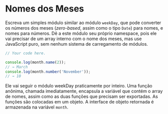 # Nomes dos Meses

Escreva um simples módulo similar ao módulo `weekDay`, que pode converter os números dos meses (_zero-based_, assim como o tipo `Date`) para nomes, e nomes para números. Dê a este módulo seu próprio namespace, pois ele vai precisar de um array interno com o nome dos meses, mas use JavaScript puro, sem nenhum sistema de carregamento de módulos.

```js
// Your code here.

console.log(month.name(2));
// → March
console.log(month.number('November'));
// → 10
```

Ele vai seguir o módulo weekDay praticamente por inteiro. Uma função anônima, chamada imediatamente, encapsula a variável que contém o array de nomes, assim como as duas funções que precisam ser exportadas. As funções são colocadas em um objeto. A interface de objeto retornada é armazenada na variável `month`.
